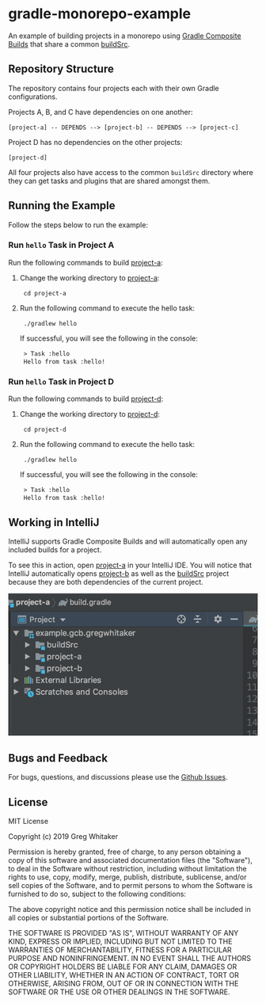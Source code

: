 # gradle-monorepo-example

An example of building projects in a monorepo using [Gradle Composite Builds](https://docs.gradle.org/current/userguide/composite_builds.html) that share a common [buildSrc](https://docs.gradle.org/current/userguide/organizing_gradle_projects.html#sec:build_sources).

## Repository Structure
The repository contains four projects each with their own Gradle configurations.

Projects A, B, and C have dependencies on one another:

    [project-a] -- DEPENDS --> [project-b] -- DEPENDS --> [project-c]
    
Project D has no dependencies on the other projects:
    
    [project-d]
    
All four projects also have access to the common `buildSrc` directory where they can get tasks and plugins that are
shared amongst them.

## Running the Example
Follow the steps below to run the example:

### Run `hello` Task in Project A
Run the following commands to build [project-a](project-a):

1. Change the working directory to [project-a](project-a):

        cd project-a
        
2. Run the following command to execute the hello task:

        ./gradlew hello

    If successful, you will see the following in the console:
    
        > Task :hello
        Hello from task :hello!
        
### Run `hello` Task in Project D
Run the following commands to build [project-d](project-d):

1. Change the working directory to [project-d](project-d):

        cd project-d
        
2. Run the following command to execute the hello task:

        ./gradlew hello

    If successful, you will see the following in the console:
    
        > Task :hello
        Hello from task :hello!
                
## Working in IntelliJ
IntelliJ supports Gradle Composite Builds and will automatically open any included builds for a project.

To see this in action, open [project-a](project-a) in your IntelliJ IDE. You will notice that IntelliJ automatically
opens [project-b](project-d) as well as the [buildSrc](buildSrc) project because they are both dependencies of the
current project.

![intellij](intellij_screenshot.png)

## Bugs and Feedback
For bugs, questions, and discussions please use the [Github Issues](https://github.com/gregwhitaker/gradle-monorepo-buildsrc-example/issues).

## License
MIT License

Copyright (c) 2019 Greg Whitaker

Permission is hereby granted, free of charge, to any person obtaining a copy
of this software and associated documentation files (the "Software"), to deal
in the Software without restriction, including without limitation the rights
to use, copy, modify, merge, publish, distribute, sublicense, and/or sell
copies of the Software, and to permit persons to whom the Software is
furnished to do so, subject to the following conditions:

The above copyright notice and this permission notice shall be included in all
copies or substantial portions of the Software.

THE SOFTWARE IS PROVIDED "AS IS", WITHOUT WARRANTY OF ANY KIND, EXPRESS OR
IMPLIED, INCLUDING BUT NOT LIMITED TO THE WARRANTIES OF MERCHANTABILITY,
FITNESS FOR A PARTICULAR PURPOSE AND NONINFRINGEMENT. IN NO EVENT SHALL THE
AUTHORS OR COPYRIGHT HOLDERS BE LIABLE FOR ANY CLAIM, DAMAGES OR OTHER
LIABILITY, WHETHER IN AN ACTION OF CONTRACT, TORT OR OTHERWISE, ARISING FROM,
OUT OF OR IN CONNECTION WITH THE SOFTWARE OR THE USE OR OTHER DEALINGS IN THE
SOFTWARE.
